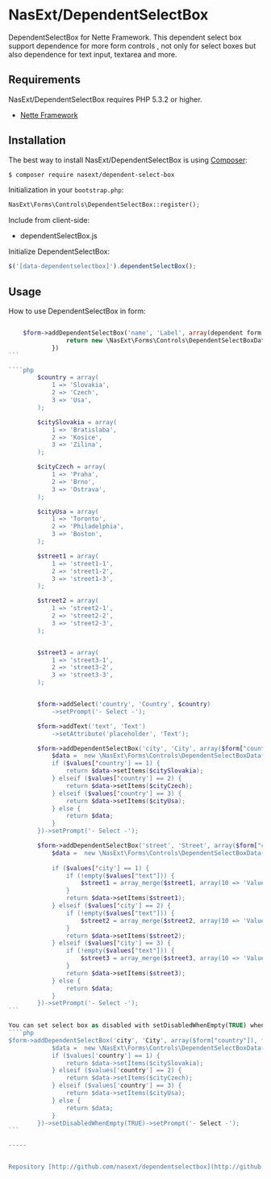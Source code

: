 NasExt/DependentSelectBox
===========================

DependentSelectBox for Nette Framework.
This dependent select box support dependence for more form controls , not only for select boxes but also dependence for text input, textarea and more.

Requirements
------------

NasExt/DependentSelectBox requires PHP 5.3.2 or higher.

- [Nette Framework](https://github.com/nette/nette)

Installation
------------

The best way to install NasExt/DependentSelectBox is using  [Composer](http://getcomposer.org/):

```sh
$ composer require nasext/dependent-select-box
```

Initialization in your `bootstrap.php`:

```php
NasExt\Forms\Controls\DependentSelectBox::register();
```

Include from client-side:
- dependentSelectBox.js

Initialize DependentSelectBox:
```js
$('[data-dependentselectbox]').dependentSelectBox();
```

## Usage

How to use DependentSelectBox in form:
````php

	$form->addDependentSelectBox('name', 'Label', array(dependent form controls), function ($values) use () {
				return new \NasExt\Forms\Controls\DependentSelectBoxData(items, valueForSet);
			})
```

````php
		$country = array(
			1 => 'Slovakia',
			2 => 'Czech',
			3 => 'Usa',
		);

		$citySlovakia = array(
			1 => 'Bratislaba',
			2 => 'Kosice',
			3 => 'Zilina',
		);

		$cityCzech = array(
			1 => 'Praha',
			2 => 'Brno',
			3 => 'Ostrava',
		);

		$cityUsa = array(
			1 => 'Toronto',
			2 => 'Philadelphia',
			3 => 'Boston',
		);

		$street1 = array(
			1 => 'street1-1',
			2 => 'street1-2',
			3 => 'street1-3',
		);

		$street2 = array(
			1 => 'street2-1',
			2 => 'street2-2',
			3 => 'street2-3',
		);


		$street3 = array(
			1 => 'street3-1',
			2 => 'street3-2',
			3 => 'street3-3',
		);


		$form->addSelect('country', 'Country', $country)
			->setPrompt('- Select -');

		$form->addText('text', 'Text')
			->setAttribute('placeholder', 'Text');

		$form->addDependentSelectBox('city', 'City', array($form["country"]), function ($values) use ($citySlovakia, $cityCzech, $cityUsa) {
			$data =  new \NasExt\Forms\Controls\DependentSelectBoxData();
			if ($values['country'] == 1) {
				return $data->setItems($citySlovakia);
			} elseif ($values['country'] == 2) {
				return $data->setItems($cityCzech);
			} elseif ($values['country'] == 3) {
				return $data->setItems($cityUsa);
			} else {
				return $data;
			}
		})->setPrompt('- Select -');

		$form->addDependentSelectBox('street', 'Street', array($form["city"], $form["text"]), function ($values) use ($street1, $street2, $street3) {
			$data =  new \NasExt\Forms\Controls\DependentSelectBoxData();
		
			if ($values['city'] == 1) {
				if (!empty($values["text"])) {
					$street1 = array_merge($street1, array(10 => 'Value from Text input: ' . $values["text"]));
				}
				return $data->setItems($street1);
			} elseif ($values['city'] == 2) {
				if (!empty($values["text"])) {
					$street2 = array_merge($street2, array(10 => 'Value from Text input: ' . $values["text"]));
				}
				return $data->setItems($street2);
			} elseif ($values['city'] == 3) {
				if (!empty($values["text"])) {
					$street3 = array_merge($street3, array(10 => 'Value from Text input: ' . $values["text"]));
				}
				return $data->setItems($street3);
			} else {
				return $data;
			}
		})->setPrompt('- Select -');
```

You can set select box as disabled with setDisabledWhenEmpty(TRUE) when is empty, but don't remember disabled select box does not support validation
````php
$form->addDependentSelectBox('city', 'City', array($form["country"]), function ($values) use ($citySlovakia, $cityCzech, $cityUsa) {
			$data =  new \NasExt\Forms\Controls\DependentSelectBoxData();
			if ($values['country'] == 1) {
				return $data->setItems($citySlovakia);
			} elseif ($values['country'] == 2) {
				return $data->setItems($cityCzech);
			} elseif ($values['country'] == 3) {
				return $data->setItems($cityUsa);
			} else {
				return $data;
			}
		})->setDisabledWhenEmpty(TRUE)->setPrompt('- Select -');
```

-----


Repository [http://github.com/nasext/dependentselectbox](http://github.com/nasext/dependentselectbox).
